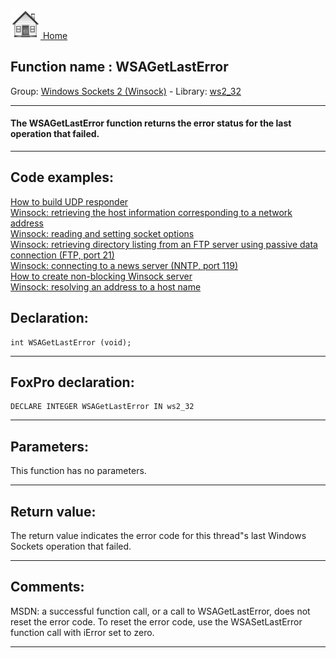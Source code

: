 [<img src="../../images/home.png"> Home ](https://github.com/VFPX/Win32API)  

## Function name : WSAGetLastError
Group: [Windows Sockets 2 (Winsock)](../../functions_group.md#Windows_Sockets_2_(Winsock))  -  Library: [ws2_32](../../libraries.md#ws2_32)  
***  


#### The WSAGetLastError function returns the error status for the last operation that failed.
***  


## Code examples:
[How to build UDP responder](../../samples/sample_052.md)  
[Winsock: retrieving the host information corresponding to a network address](../../samples/sample_217.md)  
[Winsock: reading and setting socket options](../../samples/sample_232.md)  
[Winsock: retrieving directory listing from an FTP server using passive data connection (FTP, port 21)](../../samples/sample_386.md)  
[Winsock: connecting to a news server (NNTP, port 119)](../../samples/sample_389.md)  
[How to create non-blocking Winsock server](../../samples/sample_412.md)  
[Winsock: resolving an address to a host name](../../samples/sample_570.md)  

## Declaration:
```foxpro  
int WSAGetLastError (void);  
```  
***  


## FoxPro declaration:
```foxpro  
DECLARE INTEGER WSAGetLastError IN ws2_32  
```  
***  


## Parameters:
This function has no parameters.  
***  


## Return value:
The return value indicates the error code for this thread"s last Windows Sockets operation that failed.  
***  


## Comments:
MSDN: a successful function call, or a call to WSAGetLastError, does not reset the error code. To reset the error code, use the WSASetLastError function call with iError set to zero.   
  
***  

